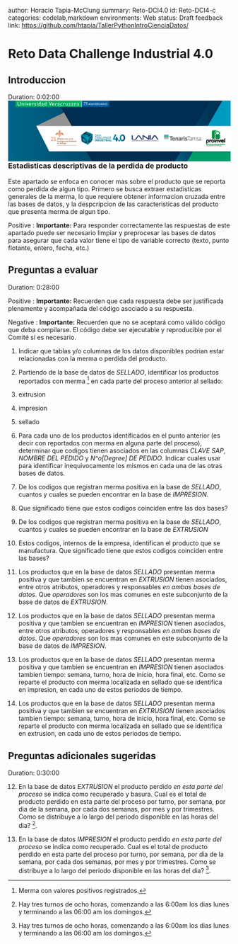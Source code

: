author: Horacio Tapia-McClung
summary: Reto-DCI4.0
id: Reto-DCI4-c
categories: codelab,markdown
environments: Web
status: Draft
feedback link: https://github.com/htapia/TallerPythonIntroCienciaDatos/

# Reto Data Challenge Industrial 4.0

## Introduccion
Duration: 0:02:00
<img align="left" style="padding-right:10px;" src="figures/header_small.png">

### Estadisticas descriptivas de la perdida de producto

Este apartado se enfoca en conocer mas sobre el producto que se reporta como perdida de algun tipo. Primero se busca extraer estadisticas generales de la merma, lo que requiere obtener informacion cruzada entre las bases de datos, y la despcripcion de las caracteristicas del producto que presenta merma de algun tipo.

Positive
: **Importante:** Para responder correctamente las respuestas de este apartado puede ser necesario limpiar y preprocesar las bases de datos para asegurar que cada valor tiene el tipo de variable correcto (texto, punto flotante, entero, fecha, etc.)

## Preguntas a evaluar
Duration: 0:28:00

Positive
: **Importante:** Recuerden que cada respuesta debe ser justificada plenamente y acompañada del código asociado a su respuesta. 

Negative
: **Importante:** Recuerden que no se aceptará como válido código que deba compilarse. El código debe ser ejecutable y reproducible por el Comité si es necesario.

1. Indicar que tablas y/o columnas de los datos disponibles podrian estar relacionadas con la merma o perdida del producto.

2. Partiendo de la base de datos de *SELLADO*, identificar los productos reportados con merma [^fn] en cada parte del proceso anterior al sellado:
 1. extrusion
 2. impresion
 3. sellado

3. Para cada uno de los productos identificados en el punto anterior (es decir con reportados con merma en alguna parte del proceso), determinar que  codigos tienen asociados en las columnas *CLAVE SAP*, *NOMBRE DEL PEDIDO* y *N^o\[Degree] DE PEDIDO*. Indicar cuales usar para identificar inequivocamente los mismos en cada una de las otras bases de datos. 

4. De los codigos que registran merma positiva en la base de *SELLADO*, cuantos y cuales se pueden encontrar en la base de *IMPRESION*. 

5. Que significado tiene que estos codigos coinciden entre las dos bases?

6. De los codigos que registran merma positiva en la base de *SELLADO*, cuantos y cuales se pueden encontrar en la base de *EXTRUSION*

7. Estos codigos, internos de la empresa, identifican el producto que se manufactura. Que significado tiene que estos codigos coinciden entre las bases?  

8. Los productos que en la base de datos *SELLADO* presentan merma positiva y que tambien se encuentran en *EXTRUSION* tienen asociados, entre otros atributos, operadores y responsables _en ambas bases de datos_. Que _operadores_ son los mas comunes en este subconjunto de la base de datos de *EXTRUSION*.

9. Los productos que en la base de datos *SELLADO* presentan merma positiva y que tambien se encuentran en *IMPRESION* tienen asociados, entre otros atributos, operadores y responsables _en ambas bases de datos_. Que _operadores_ son los mas comunes en este subconjunto de la base de datos de *IMPRESION*.

10. Los productos que en la base de datos *SELLADO* presentan merma positiva y que tambien se encuentran en *IMPRESION* tienen asociados tambien tiempo: semana, turno, hora de inicio, hora final, etc. Como se reparte el producto con merma localizada en sellado que se identifica en impresion, en cada uno de estos periodos de tiempo.

11. Los productos que en la base de datos *SELLADO* presentan merma positiva y que tambien se encuentran en *EXTRUSION* tienen asociados tambien tiempo: semana, turno, hora de inicio, hora final, etc. Como se reparte el producto con merma localizada en sellado que se identifica en extrusion, en cada uno de estos periodos de tiempo.

[^fn]: Merma con valores positivos registrados.

## Preguntas adicionales sugeridas
Duration: 0:30:00

12. En la base de datos *EXTRUSION* el producto perdido _en esta parte del proceso_ se indica como recuperado y basura. Cual es el total de producto perdido en esta parte del proceso por turno, por semana, por dia de la semana, por cada dos semanas, por mes y por trimestres. Como se distribuye a lo largo del periodo disponible en las horas del dia? [^fn1].

13. En la base de datos *IMPRESION* el producto perdido _en esta parte del proceso_ se indica como recuperado. Cual es el total de producto perdido en esta parte del proceso por turno, por semana, por dia de la semana, por cada dos semanas, por mes y por trimestres. Como se distribuye a lo largo del periodo disponible en las horas del dia? [^fn1].

[^fn1]: Hay tres turnos de ocho horas, comenzando a las 6:00am los dias lunes y terminando a las 06:00 am los domingos.
